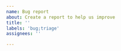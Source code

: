 ```yaml
---
name: Bug report
about: Create a report to help us improve
title: ''
labels: 'bug;triage'
assignees: ''

---
```

